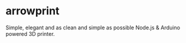 arrowprint
==========

Simple, elegant and as clean and simple as possible Node.js &amp; Arduino powered 3D printer. 